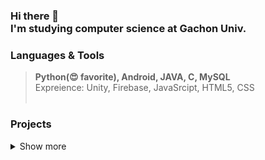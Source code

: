 
### Hi there 👋  <br> I'm studying computer science at Gachon Univ. 





### Languages & Tools 
> **Python(😍 favorite), Android, JAVA, C, MySQL**
> <br> Expreience: Unity, Firebase, JavaSrcipt, HTML5, CSS <br><br>



### Projects 
<details> <summary>Show more</summary>
  <table class="tg">
  <thead>
    <tr>
      <th class="tg-fymr">Tilte</th>
      <th class="tg-fymr">Date</th>
      <th class="tg-fymr">Summary</th>
      <th class="tg-fymr">Link</th>
    </tr>
  </thead>
  <tbody>
    <tr>
      <td class="tg-lboi">R:E</td>
      <td class="tg-lboi">2018.09.~2018.12.</td>
      <td class="tg-lboi">This was a team project in the network course. You can store photos on a server and share them with others. When the time is designated, it reminds shared people by e-mail.</td>
      <td class="tg-lboi"<a href=https://github.com/Young2218/RE" target="_blank">🔗</a></td>
    </tr>
    <tr>
      <td class="tg-lboi">MoMol</td>
      <td class="tg-lboi">2018.09.~2018.12.</td>
      <td class="tg-lboi">This app recommends cocktail to you. It was developed using Unity. This was a team project in the algorithm course.</td>
      <td class="tg-lboi"<a href=https://github.com/Young2218/MoMol" target="_blank">🔗</a></td>
    </tr>
    <tr>
      <td class="tg-lboi">Codename: RUN</td>
      <td class="tg-lboi">2021.03.~2021.06.</td>
      <td class="tg-lboi">This app is a running game app that helps you run happily.You can become an agent and clear the mission according to the app's instructions.This was a team project in mobile programming course. My part was automating progress, recognizing and displaying user's running using GPS. </td>
      <td class="tg-lboi"<a href=https://github.com/GC211MP" target="_blank">🔗</a></td>
    </tr>
    <tr>
      <td class="tg-lboi">CoSu</td>
      <td class="tg-lboi">2021.03.~2021.06.</td>
      <td class="tg-lboi">This service is a prototype service that connects college student developers and clients. It was developed as an Android-based app. My part was to create a database based on a firebase and connect it to the app. </td>
      <td class="tg-lboi"<a hrefhttps://github.com/SEcosu" target="_blank">🔗</a></td>
    </tr>
    <tr>
      <td class="tg-lboi">Data Analyze:<br>Airplane Customer Satisfaction</td>
      <td class="tg-lboi">2021.03.~2021.06.</td>
      <td class="tg-lboi">Using the airline user satisfaction data in Caggle, we studied which items had a great influence on satisfaction. The project was conducted in the order of data analysis learned in class, and focused on the process of preprocessing and learning data in several ways.</td>
      <td class="tg-lboi"<a href=https://github.com/Datasciencetermproject" target="_blank">🔗</a></td>
    </tr>
    <tr>
      <td class="tg-lboi">UnI Dancer</td>
      <td class="tg-lboi">2021.09.~2021.12.</td>
      <td class="tg-lboi">This project was conducted as a graphic class assignment. It was a project to receive a user's body image from a webcam in real time and rig it to a 3D graphic model. Based on the webcam, the Z-axis information was not accurate, so the accuracy was a little disappointing. The part I was in charge of was the part that was rigged to the model with the user's skeleton information.</td>
      <td class="tg-lboi"<a href=https://github.com/CyberFramework/Unidancer" target="_blank">🔗</a></td>
    </tr>
    <tr>
      <td class="tg-lboi">Recognize Pose in ML course</td>
      <td class="tg-lboi">2021.09.~2021.12.</td>
      <td class="tg-lboi">A project was carried out to recognize the user's pose through data obtained by selecting the MPII image in the caggle as a scalaton coordinate. This project was a team project task in machine learning classes.</td>
      <td class="tg-lboi"<a href=https://github.com/Young2218/ML_gachon" target="_blank">🔗</a></td>
    </tr>
    <tr>
      <td class="tg-lboi">Hands Free Selfie Drone Project</td>
      <td class="tg-lboi">2021.09.~2021.12.</td>
      <td class="tg-lboi"></td>
      <td class="tg-lboi"<a href=" target="_blank">🔗</a></td>
    </tr>
    <tr>
      <td class="tg-lboi">Sketch2CAD</td>
      <td class="tg-lboi">2021.09.~2021.12.</td>
      <td class="tg-lboi">This project is a project that converts a drawing into a cad when the user sketches it on a tablet. It is under development with Android. The part I am in charge of is the part that receives the json file from the server and converts it into a cad file.</td>
      <td class="tg-lboi"<a href=https://github.com/GP-sketch2CAD" target="_blank">🔗</a></td>
    </tr>
  </tbody>
  </table>
> </details>





<!--
[![Anurag's GitHub stats](https://github-readme-stats.vercel.app/api?username=Young2218&show_icons=true&theme=vue)](https://github.com/anuraghazra/github-readme-stats)
[![Top Langs](https://github-readme-stats.vercel.app/api/top-langs/?username=Young2218&theme=vue)](https://github.com/anuraghazra/github-readme-stats)
-->

